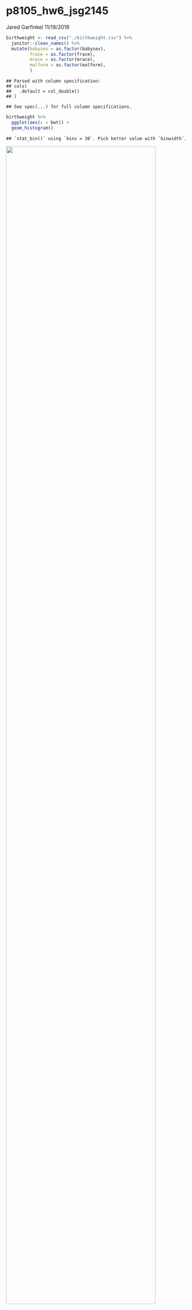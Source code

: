 p8105\_hw6\_jsg2145
================
Jared Garfinkel
11/19/2019

``` r
birthweight <- read_csv("./birthweight.csv") %>% 
  janitor::clean_names() %>% 
  mutate(babysex = as.factor(babysex),
         frace = as.factor(frace),
         mrace = as.factor(mrace),
         malform = as.factor(malform),
         )
```

    ## Parsed with column specification:
    ## cols(
    ##   .default = col_double()
    ## )

    ## See spec(...) for full column specifications.

``` r
birthweight %>% 
  ggplot(aes(x = bwt)) +
  geom_histogram()
```

    ## `stat_bin()` using `bins = 30`. Pick better value with `binwidth`.

<img src="p8105_hw6_jsg2145_files/figure-gfm/unnamed-chunk-2-1.png" width="90%" />

``` r
fit <- lm(bwt ~ ., data = birthweight)
```

``` r
alias(fit)
```

``` r
fit1 <- lm(bwt ~ . -pnumlbw -pnumsga -wtgain, data = birthweight)
```

``` r
car::vif(fit1)
```

``` r
fit2 <-lm(bwt ~ . -pnumlbw -pnumsga -wtgain -frace -ppwt -mheight, data = birthweight)
```

``` r
car::vif(fit2)
```

``` r
selectedmodel <- step(fit2)
```

``` r
summary(selectedmodel)
```

    ## 
    ## Call:
    ## lm(formula = bwt ~ babysex + bhead + blength + delwt + fincome + 
    ##     gaweeks + mrace + parity + ppbmi + smoken, data = birthweight)
    ## 
    ## Residuals:
    ##      Min       1Q   Median       3Q      Max 
    ## -1102.35  -185.00    -4.75   174.79  2345.85 
    ## 
    ## Coefficients:
    ##               Estimate Std. Error t value Pr(>|t|)    
    ## (Intercept) -5681.3898   101.3628 -56.050  < 2e-16 ***
    ## babysex2       28.0178     8.4536   3.314 0.000926 ***
    ## bhead         131.0397     3.4463  38.023  < 2e-16 ***
    ## blength        74.9196     2.0193  37.102  < 2e-16 ***
    ## delwt           3.6006     0.2844  12.662  < 2e-16 ***
    ## fincome         0.2953     0.1741   1.696 0.090010 .  
    ## gaweeks        11.7635     1.4593   8.061 9.72e-16 ***
    ## mrace2       -138.2267     9.9059 -13.954  < 2e-16 ***
    ## mrace3        -74.4089    42.3169  -1.758 0.078754 .  
    ## mrace4        -96.9257    19.1235  -5.068 4.18e-07 ***
    ## parity         97.4929    40.3422   2.417 0.015705 *  
    ## ppbmi         -12.4642     1.9164  -6.504 8.70e-11 ***
    ## smoken         -4.8518     0.5858  -8.282  < 2e-16 ***
    ## ---
    ## Signif. codes:  0 '***' 0.001 '**' 0.01 '*' 0.05 '.' 0.1 ' ' 1
    ## 
    ## Residual standard error: 272.4 on 4329 degrees of freedom
    ## Multiple R-squared:  0.7178, Adjusted R-squared:  0.717 
    ## F-statistic: 917.7 on 12 and 4329 DF,  p-value: < 2.2e-16

I looked at spread of the birthweight variable and used a skim function
to view the spread of other

variables. Then I created a model using all the available variables and
tested for aliased variables

or variables that did not include additional information in the
dataframe and removed them.

Then I checked for variance inflation factors.

I removed selected terms with VIFs greater than 10 until there were no
VIFs greater than 10.

Then I ran the remaining variables through stepwise regression and
selected the final model with the

lowest AIC.

``` r
set.seed(1)

cross_df <- crossv_mc(birthweight, 100)
```

``` r
cross_df <- cross_df %>% 
  mutate(
    train = map(train, as_tibble),
    test = map(test, as_tibble))
```

``` r
cross_results <- cross_df %>% 
  mutate(linear_1  = map(train, ~lm(bwt ~ blength + gaweeks, data = .x)),
         linear_mod_s = map(train, ~lm(bwt ~ babysex + bhead + blength + delwt + fincome + 
    gaweeks + mrace + parity + ppbmi + smoken, data = .x)),
         linear_2 = map(train, ~lm(bwt ~ bhead + blength + babysex + bhead * blength * babysex + bhead * blength + bhead * babysex + blength * babysex, data = .x)),
         rmse_linear_1 = map2_dbl(.x = linear_1, .y = test, ~rmse(.x, .y)),
         rmse_linear_s = map2_dbl(.x = linear_mod_s, .y = test, ~rmse(.x, .y)),
         rmse_linear_2 = map2_dbl(.x = linear_2, .y = test, ~rmse(.x, .y)))
```

``` r
cross_results %>% 
  select(starts_with("rmse")) %>% 
  pivot_longer(
    everything(),
    names_to = "model", 
    values_to = "rmse",
    names_prefix = "rmse_") %>% 
  mutate(model = fct_inorder(model)) %>% 
  ggplot(aes(x = model, y = rmse)) + 
  geom_violin()
```

<img src="p8105_hw6_jsg2145_files/figure-gfm/unnamed-chunk-14-1.png" width="90%" />

Compared to two other models, my model had a lower RMSE. However, when
looking for an “optimal”

model, it may be appropriate to choose a parsimonious model rather than
a more complex model.

``` r
birthweight <- birthweight %>% 
  add_predictions(selectedmodel) %>% 
  add_residuals(selectedmodel)
```

``` r
birthweight %>%
  ggplot(aes(x=pred, y=resid)) + 
  geom_point()
```

<img src="p8105_hw6_jsg2145_files/figure-gfm/unnamed-chunk-16-1.png" width="90%" />

## Problem 2

``` r
weather_df = 
  rnoaa::meteo_pull_monitors(
    c("USW00094728"),
    var = c("PRCP", "TMIN", "TMAX"), 
    date_min = "2017-01-01",
    date_max = "2017-12-31") %>%
  mutate(
    name = recode(id, USW00094728 = "CentralPark_NY"),
    tmin = tmin / 10,
    tmax = tmax / 10) %>%
  select(name, id, everything())
```

    ## Registered S3 method overwritten by 'crul':
    ##   method                 from
    ##   as.character.form_file httr

    ## Registered S3 method overwritten by 'hoardr':
    ##   method           from
    ##   print.cache_info httr

    ## file path:          C:\Users\jared\AppData\Local\rnoaa\rnoaa\Cache/ghcnd/USW00094728.dly

    ## file last updated:  2019-09-26 10:45:54

    ## file min/max dates: 1869-01-01 / 2019-09-30

``` r
set.seed(1)

boot_df <- weather_df %>% 
  bootstrap(n = 100) %>% 
  mutate(
    models = map(strap, ~lm(tmax ~ tmin, data = .x) ),
    results = map(models, broom::glance),
    tidyresults = map(models, broom::tidy))
```

``` r
boot_df %>% 
  select(-strap, -models) %>% 
  unnest(results) %>% 
  ggplot(aes(x = r.squared)) +
  geom_histogram()
```

    ## `stat_bin()` using `bins = 30`. Pick better value with `binwidth`.

<img src="p8105_hw6_jsg2145_files/figure-gfm/unnamed-chunk-19-1.png" width="90%" />

The 95% confidence interval of the r-squared estimates is (0.9, 0.93).

``` r
boot_df %>% 
  select(-strap, -models) %>% 
  unnest(tidyresults) %>% 
  select(.id, term, estimate) %>% 
  pivot_wider(names_from = term,
              values_from = estimate) %>% 
  janitor::clean_names() %>% 
  mutate(logpred = log(intercept*tmin)) %>% 
  ggplot(aes(x = logpred)) +
  geom_histogram()
```

    ## `stat_bin()` using `bins = 30`. Pick better value with `binwidth`.

<img src="p8105_hw6_jsg2145_files/figure-gfm/unnamed-chunk-20-1.png" width="90%" />

The 95% confidence interval of the log of the product of
\(\hat{\beta_0}\) and \(\hat{\beta_1}\) is (1.96, 2.06)
